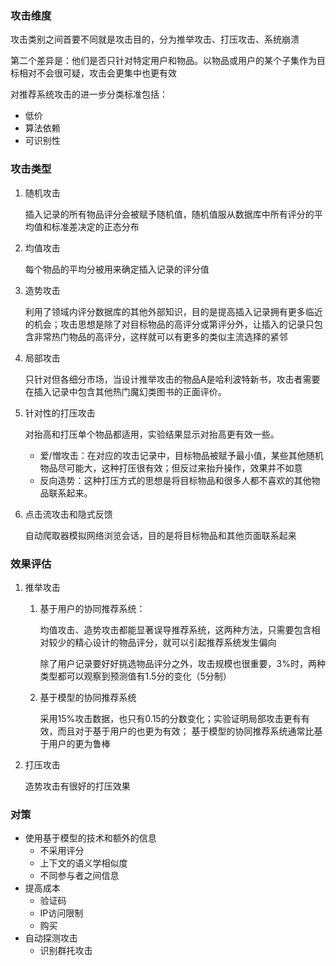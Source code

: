 ### 攻击维度

攻击类别之间首要不同就是攻击目的，分为推举攻击、打压攻击、系统崩溃

第二个差异是：他们是否只针对特定用户和物品。以物品或用户的某个子集作为目标相对不会很可疑，攻击会更集中也更有效

对推荐系统攻击的进一步分类标准包括：
- 低价
- 算法依赖
- 可识别性


### 攻击类型

1. 随机攻击

    插入记录的所有物品评分会被赋予随机值，随机值服从数据库中所有评分的平均值和标准差决定的正态分布

2. 均值攻击

    每个物品的平均分被用来确定插入记录的评分值

3. 造势攻击

    利用了领域内评分数据库的其他外部知识，目的是提高插入记录拥有更多临近的机会；攻击思想是除了对目标物品的高评分或第评分外，让插入的记录只包含非常热门物品的高评分，这样就可以有更多的类似主流选择的紧邻

4. 局部攻击

    只针对但各细分市场，当设计推举攻击的物品A是哈利波特新书，攻击者需要在插入记录中包含其他热门魔幻类图书的正面评价。

5. 针对性的打压攻击
   
   对抬高和打压单个物品都适用，实验结果显示对抬高更有效一些。
   - 爱/憎攻击：在对应的攻击记录中，目标物品被赋予最小值，某些其他随机物品尽可能大，这种打压很有效；但反过来抬升操作，效果并不如意
   - 反向造势：这种打压方式的思想是将目标物品和很多人都不喜欢的其他物品联系起来。

6. 点击流攻击和隐式反馈

    自动爬取器模拟网络浏览会话，目的是将目标物品和其他页面联系起来


### 效果评估

1. 推举攻击

    1. 基于用户的协同推荐系统：
   
        均值攻击、造势攻击都能显著误导推荐系统，这两种方法，只需要包含相对较少的精心设计的物品评分，就可以引起推荐系统发生偏向

        除了用户记录要好好挑选物品评分之外，攻击规模也很重要，3%时，两种类型都可以观察到预测值有1.5分的变化（5分制）

    2. 基于模型的协同推荐系统

        采用15%攻击数据，也只有0.15的分数变化；实验证明局部攻击更有有效，而且对于基于用户的也更为有效；
        基于模型的协同推荐系统通常比基于用户的更为鲁棒

2. 打压攻击

    造势攻击有很好的打压效果

### 对策

- 使用基于模型的技术和额外的信息
  - 不采用评分
  - 上下文的语义学相似度
  - 不同参与者之间信息
- 提高成本
  - 验证码
  - IP访问限制
  - 购买
- 自动探测攻击
  - 识别群托攻击